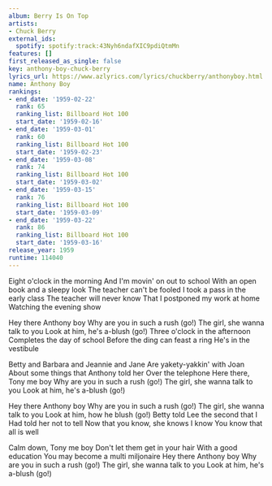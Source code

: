 ```yaml
---
album: Berry Is On Top
artists:
- Chuck Berry
external_ids:
  spotify: spotify:track:43Nyh6ndafXIC9pdiQtmMn
features: []
first_released_as_single: false
key: anthony-boy-chuck-berry
lyrics_url: https://www.azlyrics.com/lyrics/chuckberry/anthonyboy.html
name: Anthony Boy
rankings:
- end_date: '1959-02-22'
  rank: 65
  ranking_list: Billboard Hot 100
  start_date: '1959-02-16'
- end_date: '1959-03-01'
  rank: 60
  ranking_list: Billboard Hot 100
  start_date: '1959-02-23'
- end_date: '1959-03-08'
  rank: 74
  ranking_list: Billboard Hot 100
  start_date: '1959-03-02'
- end_date: '1959-03-15'
  rank: 76
  ranking_list: Billboard Hot 100
  start_date: '1959-03-09'
- end_date: '1959-03-22'
  rank: 86
  ranking_list: Billboard Hot 100
  start_date: '1959-03-16'
release_year: 1959
runtime: 114040
---
```

Eight o'clock in the morning
And I'm movin' on out to school
With an open book and a sleepy look
The teacher can't be fooled
I took a pass in the early class
The teacher will never know
That I postponed my work at home
Watching the evening show

Hey there Anthony boy
Why are you in such a rush (go!)
The girl, she wanna talk to you
Look at him, he's a-blush (go!)
Three o'clock in the afternoon
Completes the day of school
Before the ding can feast a ring
He's in the vestibule

Betty and Barbara and Jeannie and Jane
Are yakety-yakkin' with Joan
About some things that Anthony told her
Over the telephone
Here there, Tony me boy
Why are you in such a rush (go!)
The girl, she wanna talk to you
Look at him, he's a-blush (go!)

Hey there Anthony boy
Why are you in such a rush (go!)
The girl, she wanna talk to you
Look at him, how he blush (go!)
Betty told Lee the second that I
Had told her not to tell
Now that you know, she knows I know
You know that all is well

Calm down, Tony me boy
Don't let them get in your hair
With a good education
You may become a multi miljonaire
Hey there Anthony boy
Why are you in such a rush (go!)
The girl, she wanna talk to you
Look at him, he's a-blush (go!)

